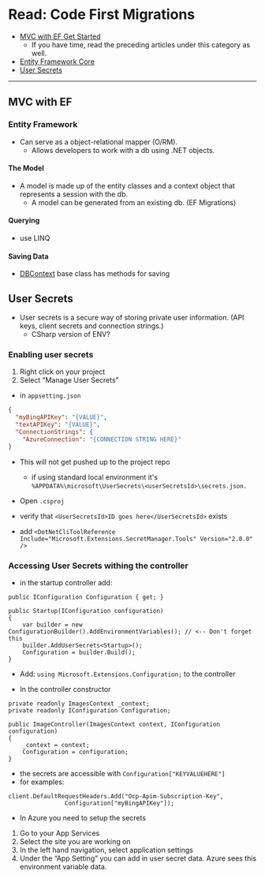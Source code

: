 # Read: Code First Migrations

- [MVC with EF Get Started](https://docs.microsoft.com/en-us/aspnet/core/data/ef-mvc/intro?view=aspnetcore-3.1)
    - If you have time, read the preceding articles under this category as well.
- [Entity Framework Core](https://docs.microsoft.com/en-us/ef/core/)
- [User Secrets](https://codefellows.github.io/code-401-dotnet-guide/Resources/UserSecrets.html)

---

## MVC with EF
### Entity Framework
- Can serve as a object-relational mapper (O/RM).
    - Allows developers to work with a db using .NET objects.
#### The Model
- A model is made up of the entity classes and a context object that represents a session with the db. 
    - A model can be generated from an existing db. (EF Migrations)
#### Querying
- use LINQ
#### Saving Data
- [DBContext](https://docs.microsoft.com/en-us/dotnet/api/system.data.entity.dbcontext?view=entity-framework-6.2.0) base class has methods for saving

## User Secrets
- User secrets is a secure way of storing private user information. (API keys, client secrets and connection strings.)
    - CSharp version of ENV?
### Enabling user secrets
1. Right click on your project
1. Select “Manage User Secrets”

- in `appsetting.json`
``` JSON
{
  "myBingAPIKey": "{VALUE}",
  "textAPIKey": "{VALUE}",
  "ConnectionStrings": {
    "AzureConnection": "{CONNECTION STRING HERE}"
}
```

- This will not get pushed up to the project repo
    - if using standard local environment it's `%APPDATA%\microsoft\UserSecrets\<userSecretsId>\secrets.json.`

- Open `.csproj` 
- verify that `<UserSecretsId>ID goes here</UserSecretsId>` exists
- add `<DotNetCliToolReference Include="Microsoft.Extensions.SecretManager.Tools" Version="2.0.0" />`

### Accessing User Secrets withing the controller
- in the startup controller add:
``` CSharp
public IConfiguration Configuration { get; }

public Startup(IConfiguration configuration)
{
    var builder = new ConfigurationBuilder().AddEnvironmentVariables(); // <-- Don't forget this
    builder.AddUserSecrets<Startup>();
    Configuration = builder.Build();
}
```
- Add: `using Microsoft.Extensions.Configuration;` to the controller

- In the controller constructor
``` Csharp
private readonly ImagesContext _context;
private readonly IConfiguration Configuration;

public ImageController(ImagesContext context, IConfiguration configuration)
{
    _context = context;
    Configuration = configuration;
}
```

- the secrets are accessible with `Configuration["KEYVALUEHERE"]`
- for examples:
``` CSharp
client.DefaultRequestHeaders.Add("Ocp-Apim-Subscription-Key", 
                Configuration["myBingAPIKey"]);
```
- In Azure you need to setup the secrets
1. Go to your App Services
1. Select the site you are working on
1. In the left hand navigation, select application settings
1. Under the “App Setting” you can add in user secret data. Azure sees this environment variable data.